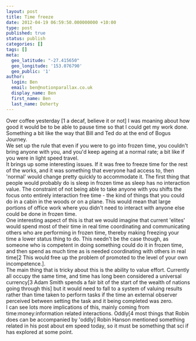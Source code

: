 ```yaml
---
layout: post
title: Time freeze
date: 2012-04-19 06:59:50.000000000 +10:00
type: post
published: true
status: publish
categories: []
tags: []
meta:
  geo_latitude: "-27.415650"
  geo_longitude: '153.076790'
  geo_public: '1'
author:
  login: Ben
  email: ben@notionparallax.co.uk
  display_name: Ben
  first_name: Ben
  last_name: Doherty
---
```

<p>Over coffee yesterday [1 a decaf, believe it or not] I was moaning about how good it would be to be able to pause time so that I could get my work done. Something a bit like the way that Bill and Ted do at the end of Bogus Journey.<br />
We set up the rule that even if you were to go into frozen time, you couldn't bring anyone with you, and you'd keep ageing at a normal rate; a bit like if you were in light speed travel.<br />
It brings up some interesting issues. If it was free to freeze time for the rest of the works, and it was something that everyone had access to, then 'normal' would change pretty quickly to accommodate it. The first thing that people would probably do is sleep in frozen time as sleep has no interaction value. The constraint of not being able to take anyone with you shifts the focus onto entirely interaction free time - the kind of things that you could do in a cabin in the woods or on a plane. This would mean that large portions of office work where you didn't need to interact with anyone else could be done in frozen time.<br />
One interesting aspect of this is that we would imagine that current 'elites' would spend most of their time in real time coordinating and communicating others who are performing in frozen time, thereby making freezing your time a lower status thing to do. This needn't be the case though, as someone who is competent in doing something could do it in frozen time, and then spend as much time as is needed coordinating with others in real time[2 This would free up the problem of promoted to the level of your own incompetence.].<br />
The main thing that is tricky about this is the ability to value effort. Currently all occupy the same time, and time has long been considered a universal currency[3 Adam Smith spends a fair bit of the start of the wealth of nations going through this] but it would need to fall to a system of valuing results rather than time taken to perform tasks if the time an external observer perceived between setting the task and it being completed was zero.<br />
I can see lots more implications of this, mainly coming from time:money:information related interactions. Oddly[4 most things that Robin does can be accompanied by 'oddly] Robin Hanson mentioned something related in his post about em speed today, so it must be something that sci if has explored at some point.</p>
